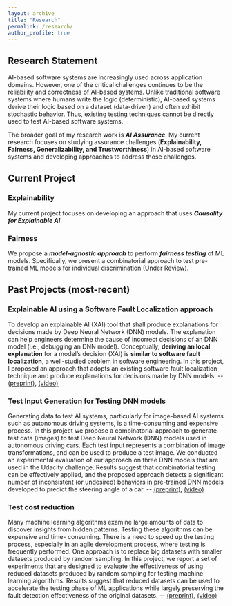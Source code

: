 ```yaml
---
layout: archive
title: "Research"
permalink: /research/
author_profile: true
---
```




## Research Statement
AI-based software systems are increasingly used across application domains. However, one of the critical challenges continues to be the reliability and correctness of AI-based systems. Unlike traditional software systems where humans write the logic (deterministic), AI-based systems derive their logic based on a dataset (data-driven) and often exhibit stochastic behavior. Thus, existing testing techniques cannot be directly used to test AI-based software systems. 

The broader goal of my research work is ***AI Assurance***. My current research focuses on studying assurance challenges (**Explainability, Fairness, Generalizability, and Trustworthiness**) in AI-based software systems and developing approaches to address those challenges. 


## Current Project
### Explainability
My current project focuses on developing an approach that uses ***Causality for Explainable AI***. 

### Fairness
We propose a ***model-agnostic approach*** to perform ***fairness testing*** of ML models. Specifically, we present a combinatorial approach to test pre-trained ML models for individual discrimination (Under Review).


## Past Projects (most-recent)

### Explainable AI using a Software Fault Localization approach
To develop an explainable AI (XAI) tool that shall produce explanations for decisions made by Deep Neural Network (DNN) models. The explanation can help engineers determine the cause of incorrect decisions of an DNN model (i.e., debugging an DNN model). Conceptually, **deriving an local explanation** for a model’s decision (XAI) is **similar to software fault localization**, a well-studied problem in software engineering.  In this project, I proposed an approach that adopts an existing software fault localization technique and produce explanations for decisions made by DNN models. -- [(preprint)](https://cjaganmohan.github.io/files/XAI_Tool_pre_print_IWCT_2021.pdf), [(video)](https://www.youtube.com/watch?v=uGdJnsvC7m4) 

### Test Input Generation for Testing DNN models
Generating data to test AI systems, particularly for image-based AI systems such as autonomous driving systems, is a time-consuming and expensive process. In this project we propose a combinatorial approach to generate test data (images) to test Deep Neural Network (DNN) models used in autonomous driving cars. Each test input represents a combination of image transformations, and can be used to produce a test image. We conducted an experimental evaluation of our approach on three DNN models that are used in the Udacity challenge. Results suggest that combinatorial testing can be effectively applied, and the proposed approach detects a significant number of inconsistent (or undesired) behaviors in pre-trained DNN models developed to predict the steering angle of a car.  -- [(preprint)](https://cjaganmohan.github.io/files/Testing_DNN_pre_print_IWCT_2021.pdf), [(video)](https://www.youtube.com/watch?v=978CwhOWG54)

### Test cost reduction
Many machine learning algorithms examine large amounts of data to discover insights from hidden patterns. Testing these algorithms can be expensive and time- consuming. There is a need to speed up the testing process, especially in an agile development process, where testing is frequently performed. One approach is to replace big datasets with smaller datasets produced by random sampling. In this project, we report a set of experiments that are designed to evaluate the effectiveness of using reduced datasets produced by random sampling for testing machine learning algorithms. Results suggest that reduced datasets can be used to accelerate the testing phase of ML applications while largely preserving the fault detection effectiveness of the original datasets. -- [(preprint)](https://cjaganmohan.github.io/files/Effectiveness_of_dataset_reduction_pre_print_AITest2020.pdf), [(video)](https://www.youtube.com/watch?v=j_4Nz04hmbM)





